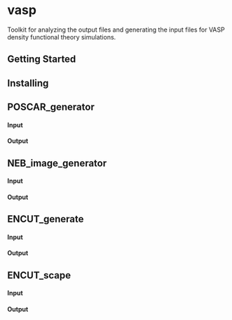# vasp
Toolkit for analyzing the output files and generating the input files for VASP density functional theory simulations.


## Getting Started



## Installing

## POSCAR_generator

#### Input

#### Output

## NEB_image_generator

#### Input

#### Output

## ENCUT_generate

#### Input

#### Output

## ENCUT_scape

#### Input

#### Output




  
